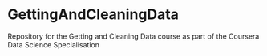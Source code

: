 # GettingAndCleaningData
Repository for the Getting and Cleaning Data course as part of the Coursera Data Science Specialisation
